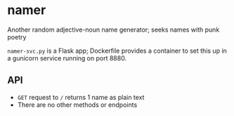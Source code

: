 # namer
Another random adjective-noun name generator; seeks names with punk poetry

`namer-svc.py` is a Flask app; Dockerfile provides a container to set this up in a gunicorn service running on port 8880.

## API
- `GET` request to `/` returns 1 name as plain text
- There are no other methods or endpoints
